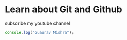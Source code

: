 # Learn about Git and Github

subscribe my youtube channel

```javascript
console.log("Guaurav Mishra");
```
